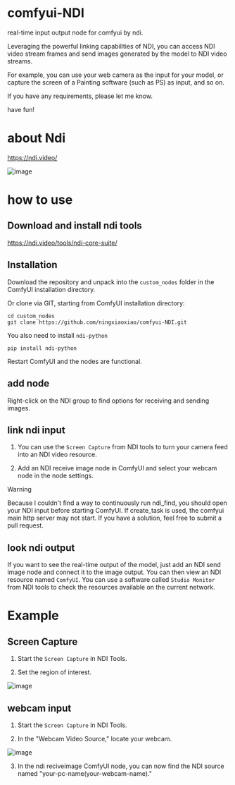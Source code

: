 # comfyui-NDI
real-time input output node for comfyui by ndi.

Leveraging the powerful linking capabilities of NDI, you can access NDI video stream frames and send images generated by the model to NDI video streams.

For example, you can use your web camera as the input for your model, or capture the screen of a Painting software (such as PS) as input, and so on. 

If you have any requirements, please let me know.

have fun!
# about Ndi
https://ndi.video/

![image](https://github.com/ningxiaoxiao/comfyui-NDI/assets/18553762/7221b5b0-c342-4061-9838-1e2af1808bf6)

# how to use
## Download and install ndi tools

https://ndi.video/tools/ndi-core-suite/

## Installation

Download the repository and unpack into the `custom_nodes` folder in the ComfyUI installation directory.

Or clone via GIT, starting from ComfyUI installation directory:
```
cd custom_nodes
git clone https://github.com/ningxiaoxiao/comfyui-NDI.git
```
You also need to install `ndi-python`
```
pip install ndi-python
```
Restart ComfyUI and the nodes are functional.

## add node
Right-click on the NDI group to find options for receiving and sending images.

## link ndi input
1. You can use the `Screen Capture` from NDI tools to turn your camera feed into an NDI video resource.

1. Add an NDI receive image node in ComfyUI and select your webcam node in the node settings.
> [!WARNING]
> Because I couldn't find a way to continuously run ndi_find, you should open your NDI input before starting ComfyUI.
> If create_task is used, the comfyui main http server may not start.
> If you have a solution, feel free to submit a pull request.
 

## look ndi output
If you want to see the real-time output of the model, just add an NDI send image node and connect it to the image output. You can then view an NDI resource named `ComfyUI`.
You can use a software called `Studio Monitor` from NDI tools to check the resources available on the current network.

# Example
## Screen Capture
1. Start the `Screen Capture` in NDI Tools.

1. Set the region of interest.

![image](https://github.com/ningxiaoxiao/comfyui-NDI/assets/18553762/c146f1f7-7a63-4a0a-927e-63f981b7c873)

## webcam input
1. Start the `Screen Capture` in NDI Tools.

1. In the "Webcam Video Source," locate your webcam.

![image](https://github.com/ningxiaoxiao/comfyui-NDI/assets/18553762/930bb416-775f-4a74-80b5-ecf1b70249e7)

3. In the ndi reciveimage ComfyUI node, you can now find the NDI source named "your-pc-name(your-webcam-name)."

